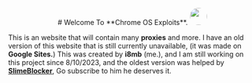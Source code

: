 <p align="center">
# Welcome To **Chrome OS Exploits**.

<img style="border-radius:50%" height="35px" src="https://raw.githubusercontent.com/i8mb/i8mb.github.io/main/image/Chrome.gif">

This is an website that will contain many **proxies** and more.
I have an old version of this website that is still currently unavailable, (it was made on **Google Sites.**)
This was created by **i8mb** (me.), and I am still working on this project since 8/10/2023, and the oldest version was helped by [**SlimeBlocker**](https://www.youtube.com/@slimeblocker), Go subscribe to him he deserves it.
